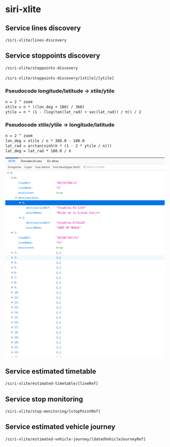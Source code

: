 # siri-xlite
## Service lines discovery
    /siri-xlite/lines-discovery
## Service stoppoints discovery
    /siri-xlite/stoppoints-discovery
        
    /siri-xlite/stoppoints-discovery/[xtile]/[ytile]

### Pseudocode longitude/latitude -> xtile/ytile
    n = 2 ^ zoom
    xtile = n * ((lon_deg + 180) / 360)
    ytile = n * (1 - (log(tan(lat_rad) + sec(lat_rad)) / π)) / 2
    
###  Pseudocode xtile/ytile -> longitude/latitude
    n = 2 ^ zoom
    lon_deg = xtile / n * 360.0 - 180.0
    lat_rad = arctan(sinh(π * (1 - 2 * ytile / n)))
    lat_deg = lat_rad * 180.0 / π
    
![center](images/ld.png)
## Service estimated timetable
    /siri-xlite/estimated-timetable/[lineRef]
## Service stop monitoring
    /siri-xlite/stop-monitoring/[stopPointRef]
## Service estimated vehicle journey
    /siri-xlite/estimated-vehicle-journey/[datedVehicleJourneyRef]

